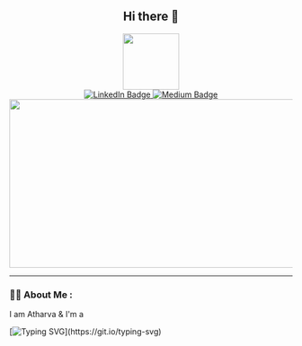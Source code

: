 <h2 align='center'>Hi there 👋</h2>

<div id="header" align="center">
  <img src="https://media.giphy.com/media/M9gbBd9nbDrOTu1Mqx/giphy.gif" width="100"/>
<!--   <img class="me" src="http://gravatar.com/avatar/25b1fc64ba12614875c1e467d7e4c86e?s=512" alt="" /> -->
</div>

<div id="badges" align='center'>
  <a href="https://www.linkedin.com/in/attharvaj3147/">
    <img src="https://img.shields.io/badge/LinkedIn-blue?style=for-the-badge&logo=linkedin&logoColor=white" alt="LinkedIn Badge"/>
  </a>
  <a href="https://athex25.medium.com/">
    <img src="https://img.shields.io/badge/Medium-black?style=for-the-badge&logo=medium&logoColor=white" alt="Medium Badge"/>
  </a>
</div>

<div align="center">
  <img src="https://media.giphy.com/media/dWesBcTLavkZuG35MI/giphy.gif" width="600" height="300"/>
</div>

---

### :man_technologist: About Me :

I am Atharva & I'm a 

[![Typing SVG](https://readme-typing-svg.demolab.com?font=Fira+Code&weight=200&size=16&pause=1000&color=FFFFFF&random=false&width=435&lines=Data+Scientist.;Data+Engineer.;Data+Analyst.;Machine+Learning+Engineer.)](https://git.io/typing-svg)




<!--
**attharva-j/attharva-j** is a ✨ _special_ ✨ repository because its `README.md` (this file) appears on your GitHub profile. -->

<!-- Here are some ideas to get you started:

- 🔭 I’m currently working on ...
- 🌱 I’m currently learning ...
- 👯 I’m looking to collaborate on ...
- 🤔 I’m looking for help with ...
- 💬 Ask me about ...
- 📫 How to reach me: ...
- 😄 Pronouns: ...
- ⚡ Fun fact: ...
- -->
